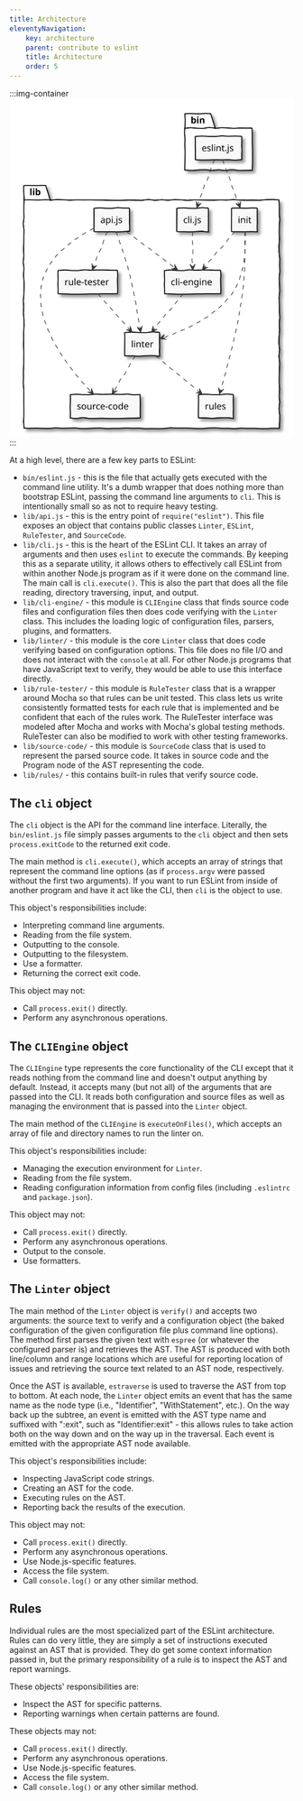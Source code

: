 ```yaml
---
title: Architecture
eleventyNavigation:
    key: architecture
    parent: contribute to eslint
    title: Architecture
    order: 5
---
```


:::img-container
<img alt="dependency graph" src="../../assets/images/architecture/dependency.svg">
:::

At a high level, there are a few key parts to ESLint:

- `bin/eslint.js` - this is the file that actually gets executed with the command line utility. It's a dumb wrapper that does nothing more than bootstrap ESLint, passing the command line arguments to `cli`. This is intentionally small so as not to require heavy testing.
- `lib/api.js` - this is the entry point of `require("eslint")`. This file exposes an object that contains public classes `Linter`, `ESLint`, `RuleTester`, and `SourceCode`.
- `lib/cli.js` - this is the heart of the ESLint CLI. It takes an array of arguments and then uses `eslint` to execute the commands. By keeping this as a separate utility, it allows others to effectively call ESLint from within another Node.js program as if it were done on the command line. The main call is `cli.execute()`. This is also the part that does all the file reading, directory traversing, input, and output.
- `lib/cli-engine/` - this module is `CLIEngine` class that finds source code files and configuration files then does code verifying with the `Linter` class. This includes the loading logic of configuration files, parsers, plugins, and formatters.
- `lib/linter/` - this module is the core `Linter` class that does code verifying based on configuration options. This file does no file I/O and does not interact with the `console` at all. For other Node.js programs that have JavaScript text to verify, they would be able to use this interface directly.
- `lib/rule-tester/` - this module is `RuleTester` class that is a wrapper around Mocha so that rules can be unit tested. This class lets us write consistently formatted tests for each rule that is implemented and be confident that each of the rules work. The RuleTester interface was modeled after Mocha and works with Mocha's global testing methods. RuleTester can also be modified to work with other testing frameworks.
- `lib/source-code/` - this module is `SourceCode` class that is used to represent the parsed source code. It takes in source code and the Program node of the AST representing the code.
- `lib/rules/` - this contains built-in rules that verify source code.

## The `cli` object

The `cli` object is the API for the command line interface. Literally, the `bin/eslint.js` file simply passes arguments to the `cli` object and then sets `process.exitCode` to the returned exit code.

The main method is `cli.execute()`, which accepts an array of strings that represent the command line options (as if `process.argv` were passed without the first two arguments). If you want to run ESLint from inside of another program and have it act like the CLI, then `cli` is the object to use.

This object's responsibilities include:

- Interpreting command line arguments.
- Reading from the file system.
- Outputting to the console.
- Outputting to the filesystem.
- Use a formatter.
- Returning the correct exit code.

This object may not:

- Call `process.exit()` directly.
- Perform any asynchronous operations.

## The `CLIEngine` object

The `CLIEngine` type represents the core functionality of the CLI except that it reads nothing from the command line and doesn't output anything by default. Instead, it accepts many (but not all) of the arguments that are passed into the CLI. It reads both configuration and source files as well as managing the environment that is passed into the `Linter` object.

The main method of the `CLIEngine` is `executeOnFiles()`, which accepts an array of file and directory names to run the linter on.

This object's responsibilities include:

- Managing the execution environment for `Linter`.
- Reading from the file system.
- Reading configuration information from config files (including `.eslintrc` and `package.json`).

This object may not:

- Call `process.exit()` directly.
- Perform any asynchronous operations.
- Output to the console.
- Use formatters.

## The `Linter` object

The main method of the `Linter` object is `verify()` and accepts two arguments: the source text to verify and a configuration object (the baked configuration of the given configuration file plus command line options). The method first parses the given text with `espree` (or whatever the configured parser is) and retrieves the AST. The AST is produced with both line/column and range locations which are useful for reporting location of issues and retrieving the source text related to an AST node, respectively.

Once the AST is available, `estraverse` is used to traverse the AST from top to bottom. At each node, the `Linter` object emits an event that has the same name as the node type (i.e., "Identifier", "WithStatement", etc.). On the way back up the subtree, an event is emitted with the AST type name and suffixed with ":exit", such as "Identifier:exit" - this allows rules to take action both on the way down and on the way up in the traversal. Each event is emitted with the appropriate AST node available.

This object's responsibilities include:

- Inspecting JavaScript code strings.
- Creating an AST for the code.
- Executing rules on the AST.
- Reporting back the results of the execution.

This object may not:

- Call `process.exit()` directly.
- Perform any asynchronous operations.
- Use Node.js-specific features.
- Access the file system.
- Call `console.log()` or any other similar method.

## Rules

Individual rules are the most specialized part of the ESLint architecture. Rules can do very little, they are simply a set of instructions executed against an AST that is provided. They do get some context information passed in, but the primary responsibility of a rule is to inspect the AST and report warnings.

These objects' responsibilities are:

- Inspect the AST for specific patterns.
- Reporting warnings when certain patterns are found.

These objects may not:

- Call `process.exit()` directly.
- Perform any asynchronous operations.
- Use Node.js-specific features.
- Access the file system.
- Call `console.log()` or any other similar method.
